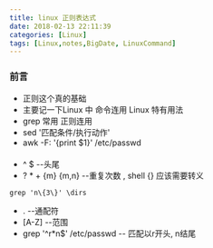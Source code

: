 ```yaml
---
title: linux 正则表达式
date: 2018-02-13 22:11:39
categories: [Linux]
tags: [Linux,notes,BigDate, LinuxCommand]
---
```

### 前言
* 正则这个真的基础
* 主要记一下Linux 中 命令连用 Linux 特有用法
* grep 常用 正则连用
* sed '匹配条件/执行动作'
* awk -F: '{print $1}' /etc/passwd
####
* ^ $ --头尾
* ? * + {m} {m,n} --重复次数 , shell {} 应该需要转义
```jshelllanguage
grep 'n\{3\}' \dirs
```
* . --通配符
* [A-Z] --范围
* grep '^r*n$' /etc/passwd -- 匹配以r开头, n结尾